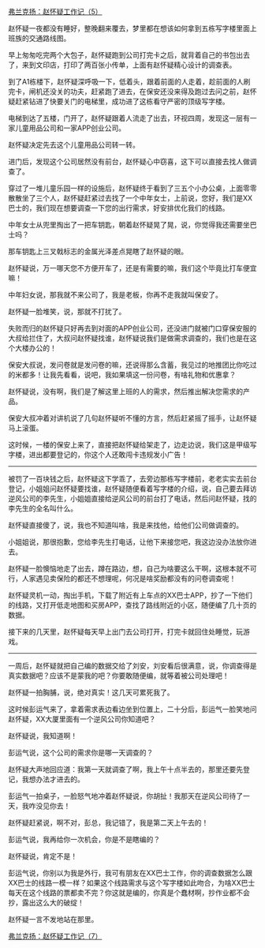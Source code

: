 <p></p><a href="https://zhuanlan.zhihu.com/p/64034724" data-draft-node="block" data-draft-type="link-card" data-image="https://pic1.zhimg.com/v2-6d7bf35772215fda7111eb06eca74028_180x120.jpg" data-image-width="875" data-image-height="329" class="internal">弗兰克扬：赵怀疑工作记（5）</a><p>赵怀疑一夜都没有睡好，整晚翻来覆去，梦里都在想该如何拿到五栋写字楼里面上班族的交通路线图。</p><p>早上匆匆吃完两个大包子，赵怀疑跑到公司打完卡之后，就背着自己的书包出去了，来到文印店，打印了两百张小传单，上面有赵怀疑精心设计的调查表。</p><p>到了A1栋楼下，赵怀疑深呼吸一下，低着头，跟着前面的人走着，趁前面的人刷完卡，闸机还没关的功夫，赶紧跑了进去，在保安还没来得及跑过去问之前，赵怀疑赶紧钻进了快要关门的电梯里，成功进了这栋看守严密的顶级写字楼。</p><p>电梯到达了五楼，门开了，赵怀疑跟着人流走了出去，环视四周，发现这一层有一家儿童用品公司和一家APP创业公司。</p><p>赵怀疑决定先去这个儿童用品公司转一转。</p><p>进门后，发现这个公司居然没有前台，赵怀疑心中窃喜，这下可以直接去找人做调查了。</p><p>穿过了一堆儿童乐园一样的设施后，赵怀疑终于看到了三五个小办公桌，上面零零散散坐了三个人，赵怀疑赶紧过去找了一个中年女士，上前说，您好，我们是XX巴士的，我们现在想要调查一下您的出行需求，好安排优化我们的线路。</p><p>中年女士从兜里掏出了一把车钥匙，朝着赵怀疑晃了晃，说，你觉得我还需要坐巴士吗？</p><p>那车钥匙上三叉戟标志的金属光泽差点晃瞎了赵怀疑的眼。</p><p>赵怀疑说，万一哪天您不方便开车了，还是有需要的嘛，我们这个毕竟比打车便宜嘛！</p><p>中年妇女说，那我就不来公司了，我是老板，你再不走我就叫保安了。</p><p>赵怀疑一脸堆笑，说，那就不打扰了。</p><p>失败而归的赵怀疑只好再去到对面的APP创业公司，还没进门就被门口穿保安服的大叔给拦住了，大叔问赵怀疑找谁，赵怀疑说我们是做需求调查的，我们也是在这个大楼办公的！</p><p>保安大叔说，发问卷就是发问卷的嘛，还说得那么含蓄，我见过的地推团比你吃过的米都多！让我先看看，说吧，我如果填这一份问卷，有啥礼物和优惠拿？</p><p>赵怀疑说，没有啊，我们是了解这里上班的人的需求，然后推出解决您需求的产品。</p><p>保安大叔冲着对讲机说了几句赵怀疑听不懂的方言，然后赶紧摇了摇手，让赵怀疑马上滚蛋。</p><p>这时候，一楼的保安上来了，直接把赵怀疑给架走了，边走边说，我们这是甲级写字楼，进出都要登记的，你这个人还敢闯卡违规发小广告！</p><hr><p>被罚了一百块钱之后，赵怀疑这下学乖了，去旁边那栋写字楼前，老老实实去前台登记，小姐姐问赵怀疑要找谁，赵怀疑随便看着写字楼的介绍，说，自己要去拜访逆风公司的李先生，小姐姐直接给逆风公司的前台打了电话，然后问赵怀疑，找的李先生的全名叫什么。</p><p>赵怀疑直接傻了，说，我也不知道叫啥，我是来找他，给他们公司做调查的。</p><p>小姐姐说，那很抱歉，您给李先生打电话，让他下来接您吧，我这边没办法放你进去。</p><p>赵怀疑一脸懊恼地走了出去，蹲在路边，想，自己为啥要这么干啊，这根本就不可行，人家遇见卖保险的都还不想理呢，何况是啥奖励都没有的问卷调查呢！</p><p>赵怀疑灵机一动，掏出手机，下载了附近有上车点的XX巴士APP，抄了一下他们的线路，又打开低走地图和买房APP，查找了路线附近的小区，随便编了几十页的数据。</p><p>接下来的几天里，赵怀疑每天早上出门去公司打开，打完卡就回住处睡觉，玩游戏。</p><hr><p>一周后，赵怀疑就把自己编的数据交给了刘安，刘安看后很满意，说，你调查得是真实数据吧？应该不是蒙我的吧？你要敢随便编，就等着被公司处理吧！</p><p>赵怀疑一拍胸脯，说，绝对真实！这几天可累死我了。</p><p>这时候彭运气来了，拿着需求表边看边坐到位置上，二十分后，彭运气一脸笑地问赵怀疑，XX大厦里面有一个逆风公司你知道吧？</p><p>赵怀疑说，我知道啊！</p><p>彭运气说，这个公司的需求你是哪一天调查的？</p><p>赵怀疑大声地回应道：我第一天就调查了啊，我上午十点半去的，那里还要先登记，我想办法才进去的。</p><p>彭运气一拍桌子，一脸怒气地冲着赵怀疑说，你胡扯！我那天在逆风公司待了一天，我咋没见你去！</p><p>赵怀疑赶紧说，啊不对，彭总，我记错了，我是第二天上午去的！</p><p>彭运气说，我再给你一次机会，你是不是瞎编的？</p><p>赵怀疑说，肯定不是！</p><p>彭运气说，你别以为我是外行，我可有朋友在XX巴士工作，你的调查数据怎么跟XX巴士的线路一模一样？如果这个线路需求与这个写字楼如此吻合，为啥XX巴士每天在这个线路的票都卖不完？你这就是编的，你真是个蠢材啊，抄作业都不会抄，露出这么大的破绽！</p><p>赵怀疑一言不发地站在那里。</p><a href="https://zhuanlan.zhihu.com/p/65503708" data-draft-node="block" data-draft-type="link-card" data-image="https://pic2.zhimg.com/v2-bf26ffd58352b6b2da2f8483162ae215_180x120.jpg" data-image-width="928" data-image-height="355" class="internal">弗兰克扬：赵怀疑工作记（7）</a><p></p><p></p><p></p>